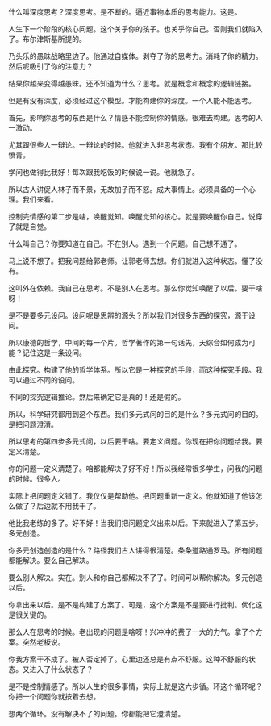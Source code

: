 什么叫深度思考？深度思考。是不断的。逼近事物本质的思考能力。这是。

人生下一个阶段的核心问题。这个关乎你的孩子。也关乎你自己。否则我们就陷入了。布尔津斯基所提的。

乃头乐的愚昧战略里边了。他通过自媒体。剥夺了你的思考力。消耗了你的精力。然后呢吸引了你的注意力？

结果你越来变得越愚昧。还不知道为什么？思考。就是概念和概念的逻辑链接。

但是有没有深度，必须经过这个模型。才能构建你的深度。一个人能不能思考。

首先，影响你思考的东西是什么？情感不能控制你的情感。很难去构建。思考的人一激动。

尤其跟很些人一辩论。一辩论的时候。他就进入非思考状态。我有个朋友。那比较愤青。

学问也做得比我好！每次跟我吃饭的时候说一说。他就急了。

所以古人讲促人林子而不景，无故加子而不怒。成大事情上。必须具备的一个心理。我们来看。

控制完情感的第二步是啥，唤醒觉知。唤醒觉知的核心。就是要唤醒你自己。说穿了就是自觉。

什么叫自己？你要知道在自己。不在别人。遇到一个问题。自己想不通了。

马上说不想了。把我问题给郭老师。让郭老师去想。你们就进入这种状态。懂了没有。

这叫外在依赖。我自己在思考。不是别人在思考。那么你觉知唤醒了以后。要干啥呀！

是不是要多元设问。设问呢是思辨的源头？所以我们对很多东西的探究，源于设问。

所以康德的哲学，中间的每一个片。哲学著作的第一句话先，天综合如何成为可能？记住这是一条设问。

由此探究。构建了他的哲学体系。所以它是一种探究的手段，而这种探究手段。我可以通过不同的设问。

不同的探究逻辑推论。然后来确定它是真的！还是假的。

所以，科学研究都用到这个东西。我们多元式问的目的是什么？多元式问的目的。是把问题澄清。

所以思考的第四步多元式问，以后要干啥。要定义问题。你现在把你问题给我。要定义清楚。

你的问题一定义清楚了。咱都能解决了好不好！所以我经常很多学生，问我的问题的时候。很多人。

实际上把问题定义错了。我仅仅是帮助他。把问题重新一定义。他就知道了他该怎么做了？后边就不用我干了。

他比我老练的多了。好不好！当我们把问题定义出来以后。下来就进入了第五步。多元创造。

你多元创造创造的是什么？路径我们古人讲得很清楚。条条道路通罗马。所有问题都能解决。要么自己解决。

要么别人解决。实在。别人和你自己都解决不了了。时间可以帮你解决。多元创造以后。

你拿出来以后。是不是构建了方案了。可是，这个方案是不是要进行批判。优化这是很关键的。

那么人在思考的时候。老出现的问题是啥呀！兴冲冲的费了一大的力气。拿了个方案。突然老板说。

你我方案干不成了。被人否定掉了。心里边还总是有点不舒服。这种不舒服的状态。又进入了什么状态了？

是不是控制情感了。所以人生的很多事情，实际上就是这六步循。环这个循环呢？你把一个问题你就按着去想。

想两个循环。没有解决不了的问题。你都能把它澄清楚。